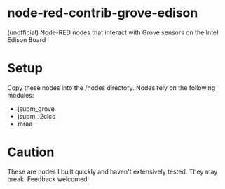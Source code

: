 # node-red-contrib-grove-edison
(unofficial) Node-RED nodes that interact with Grove sensors on the Intel Edison Board

# Setup
Copy these nodes into the <node-red>/nodes directory. Nodes rely on the following modules:
* jsupm_grove
* jsupm_i2clcd
* mraa

# Caution
These are nodes I built quickly and haven't extensively tested. They may break. Feedback welcomed!
